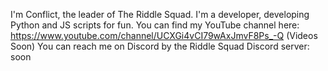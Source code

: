 I'm Conflict, the leader of The Riddle Squad.
I'm a developer, developing Python and JS scripts for fun.
You can find my YouTube channel here: https://www.youtube.com/channel/UCXGi4vCI79wAxJmvF8Ps_-Q (Videos Soon)
You can reach me on Discord by the Riddle Squad Discord server: soon

<!---
TheConflict409/TheConflict409 is a ✨ special ✨ repository because its `README.md` (this file) appears on your GitHub profile.
You can click the Preview link to take a look at your changes.
--->
